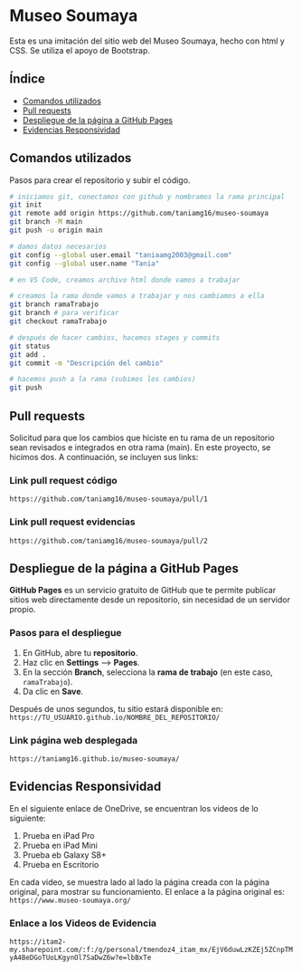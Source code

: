 # Museo Soumaya
Esta es una imitación del sitio web del Museo Soumaya, hecho con html y CSS. Se utiliza el apoyo de Bootstrap. 

## Índice
- [Comandos utilizados](#comandos-utilizados)
- [Pull requests](#pull-requests)
- [Despliegue de la página a GitHub Pages](#despliegue-de-la-página-a-github-pages)
- [Evidencias Responsividad](#enlace-a-los-videos-de-evidencia)


## Comandos utilizados
Pasos para crear el repositorio y subir el código.

```bash
# iniciamos git, conectamos con github y nombramos la rama principal
git init
git remote add origin https://github.com/taniamg16/museo-soumaya
git branch -M main     
git push -u origin main

# damos datos necesarios
git config --global user.email "taniaamg2003@gmail.com"
git config --global user.name "Tania"

# en VS Code, creamos archivo html donde vamos a trabajar

# creamos la rama donde vamos a trabajar y nos cambiamos a ella
git branch ramaTrabajo
git branch # para verificar
git checkout ramaTrabajo

# después de hacer cambios, hacemos stages y commits
git status
git add .
git commit -m "Descripción del cambio"

# hacemos push a la rama (subimos los cambios)
git push
```


## Pull requests
Solicitud para que los cambios que hiciste en tu rama de un repositorio sean revisados e integrados en otra rama (main). En este proyecto, se hicimos dos. A continuación, se incluyen sus links: 

### Link pull request código
`https://github.com/taniamg16/museo-soumaya/pull/1`
### Link pull request evidencias
`https://github.com/taniamg16/museo-soumaya/pull/2`

## Despliegue de la página a GitHub Pages

**GitHub Pages** es un servicio gratuito de GitHub que te permite publicar sitios web directamente desde un repositorio, sin necesidad de un servidor propio.

### Pasos para el despliegue

1. En GitHub, abre tu **repositorio**.  
2. Haz clic en **Settings** --> **Pages**.  
3. En la sección **Branch**, selecciona la **rama de trabajo** (en este caso, `ramaTrabajo`).  
4. Da clic en **Save**.  

Después de unos segundos, tu sitio estará disponible en:  
`https://TU_USUARIO.github.io/NOMBRE_DEL_REPOSITORIO/`

### Link página web desplegada
`https://taniamg16.github.io/museo-soumaya/`


## Evidencias Responsividad
En el siguiente enlace de OneDrive, se encuentran los videos de lo siguiente:
1. Prueba en iPad Pro
2. Prueba en iPad Mini
3. Prueba eb Galaxy S8+
4. Prueba en Escritorio

En cada video, se muestra lado al lado la página creada con la página original, para mostrar su funcionamiento.
El enlace a la página original es: `https://www.museo-soumaya.org/`

### Enlace a los Videos de Evidencia
`https://itam2-my.sharepoint.com/:f:/g/personal/tmendoz4_itam_mx/EjV6duwLzKZEj5ZCnpTMyA4BeDGoTUoLKgynOl7SaDwZ6w?e=lbBxTe`


